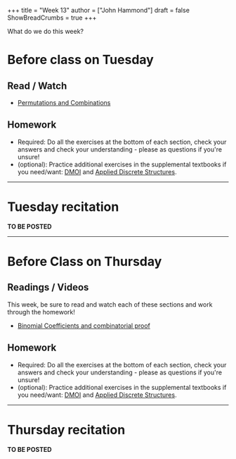 +++
title = "Week 13"
author = ["John Hammond"]
draft = false
ShowBreadCrumbs = true
+++

 What do we do this week? 
<!--more-->

# Before class on Tuesday

## Read / Watch
* [Permutations and Combinations](https://www.math.wichita.edu/discrete-book/section-counting-combperm.html)

## Homework

* Required: Do all the exercises at the bottom of each section, check your answers and check your understanding - please as questions if you're unsure!
* (optional): Practice additional exercises in the supplemental textbooks if you need/want: [DMOI](http://discrete.openmathbooks.org/dmoi3/) and [Applied Discrete Structures](http://faculty.uml.edu/klevasseur/ads/index-ads.html).

---

# Tuesday recitation

**TO BE POSTED**

---

# Before Class on Thursday


## Readings / Videos

This week, be sure to read and watch each of these sections and work through the homework!
* [Binomial Coefficients and combinatorial proof](https://www.math.wichita.edu/discrete-book/section-counting-binomial.html) 

## Homework

* Required: Do all the exercises at the bottom of each section, check your answers and check your understanding - please as questions if you're unsure!
* (optional): Practice additional exercises in the supplemental textbooks if you need/want: [DMOI](http://discrete.openmathbooks.org/dmoi3/) and [Applied Discrete Structures](http://faculty.uml.edu/klevasseur/ads/index-ads.html).

---

# Thursday recitation

**TO BE POSTED**


